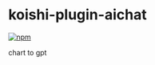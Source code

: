 # koishi-plugin-aichat

[![npm](https://img.shields.io/npm/v/koishi-plugin-aichat?style=flat-square)](https://www.npmjs.com/package/koishi-plugin-aichat)

chart to gpt
